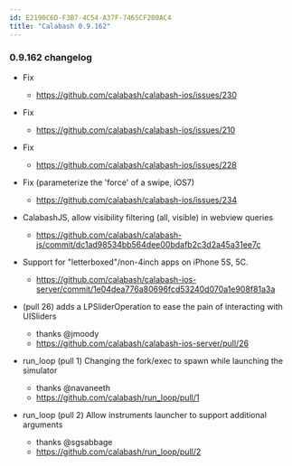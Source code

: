 ```yaml
---
id: E2190C6D-F3B7-4C54-A37F-7465CF200AC4
title: "Calabash 0.9.162"
---
```


### 0.9.162 changelog

* Fix
  - https://github.com/calabash/calabash-ios/issues/230
* Fix
  - https://github.com/calabash/calabash-ios/issues/210
* Fix
  - https://github.com/calabash/calabash-ios/issues/228

* Fix (parameterize the 'force' of a swipe, iOS7)
  - https://github.com/calabash/calabash-ios/issues/234

* CalabashJS, allow visibility filtering (all, visible) in webview queries
  - https://github.com/calabash/calabash-js/commit/dc1ad98534bb564dee00bdafb2c3d2a45a31ee7c

* Support for "letterboxed"/non-4inch apps on iPhone 5S, 5C.
  - https://github.com/calabash/calabash-ios-server/commit/1e04dea776a80696fcd53240d070a1e908f81a3a

* (pull 26) adds a LPSliderOperation to ease the pain of interacting with UISliders
  - thanks @jmoody
  - https://github.com/calabash/calabash-ios-server/pull/26


* run_loop (pull 1) Changing the fork/exec to spawn while launching the simulator
  - thanks @navaneeth
  - https://github.com/calabash/run_loop/pull/1

* run_loop (pull 2) Allow instruments launcher to support additional arguments
  - thanks @sgsabbage
  - https://github.com/calabash/run_loop/pull/2

